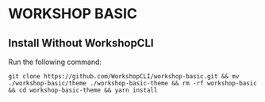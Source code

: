 # WORKSHOP BASIC

## Install Without WorkshopCLI

Run the following command:

```
git clone https://github.com/WorkshopCLI/workshop-basic.git && mv ./workshop-basic/theme ./workshop-basic-theme && rm -rf workshop-basic && cd workshop-basic-theme && yarn install
```